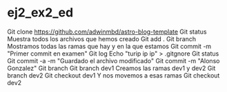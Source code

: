 # ej2_ex2_ed
Git clone https://github.com/adwinmbd/astro-blog-template
Git status Muestra todos los archivos que hemos creado
Git add .
Git branch Mostramos todas las ramas que hay y en la que estamos
Git commit -m "Primer commit en examen"
Git log 
Echo "turip ip ip" > .gitgnore
Git status
Git commit -a -m "Guardado el archivo modificado"
Git commit -m "Alonso Gonzalez"
Git branch
Git branch dev1 Creamos las ramas dev1 y dev2
Git branch dev2
Git checkout dev1 Y nos movemos a esas ramas
Git checkout dev2
